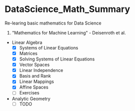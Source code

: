 # DataScience_Math_Summary
Re-learing basic mathematics for Data Science

1) "Mathematics for Machine Learning" - Deisenroth et al.
  - Linear Algebra
    - [X] Systems of Linear Equations
    - [X] Matrices
    - [X] Solving Systems of Linear Equations
    - [X] Vector Spaces
    - [X] Linear Independence
    - [X] Basis and Rank
    - [X] Linear Mappings
    - [X] Affine Spaces
    - [ ] Exercises
  - Analytic Geometry
    - [ ] TODO
